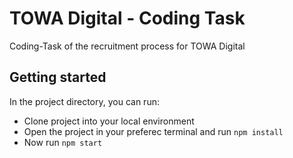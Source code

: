 # TOWA Digital - Coding Task

Coding-Task of the recruitment process for TOWA Digital

## Getting started

In the project directory, you can run:

- Clone project into your local environment
- Open the project in your preferec terminal and run `npm install`
- Now run `npm start`


